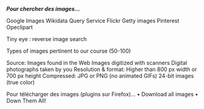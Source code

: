 ***Pour chercher des images...***

Google Images
Wikidata Query Service
Flickr
Getty images
Pinterest
Opeclipart

Tiny eye : reverse image search 

Types of images pertinent to our course (50-100)

Source:
Images found in the Web
Images digitized with scanners
Digital photographs taken by you
Resolution & format:
Higher than 800 px width or 700 px height
Compressed: JPG or PNG (no animated GIFs)
24-bit images (true color)

Pour télécharger des images (plugins sur Firefox)...
	•	Download all images
	•	Down Them All!
